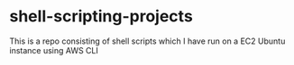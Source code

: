 # shell-scripting-projects

This is a repo consisting of shell scripts which I have run on a EC2 Ubuntu instance using AWS CLI
